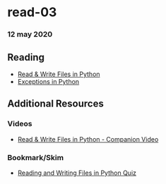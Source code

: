 # read-03
### 12 may 2020

## Reading
- [Read & Write Files in Python](https://realpython.com/read-write-files-python/)
- [Exceptions in Python](https://realpython.com/python-exceptions/)

## Additional Resources
### Videos
- [Read & Write Files in Python - Companion Video](https://realpython.com/courses/reading-and-writing-files-python/)

### Bookmark/Skim
- [Reading and Writing Files in Python Quiz](https://realpython.com/quizzes/read-write-files-python/)